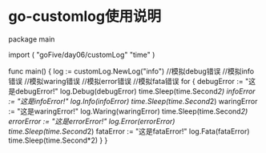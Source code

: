 # go-customlog使用说明
package main
  
  import (
  	"goFive/day06/customLog"
  	"time"
  )
  
  func main() {
  	log := customLog.NewLog("info")
  	//模拟debug错误
  	//模拟info错误
  	//模拟waring错误
  	//模拟error错误
  	//模拟fata错误
  	for {
  		debugError := "这是debugError!"
  		log.Debug(debugError)
  		time.Sleep(time.Second*2)
  		infoError := "这是infoError!"
  		log.Info(infoError)
  		time.Sleep(time.Second*2)
  		waringError := "这是waringError!"
  		log.Waring(waringError)
  		time.Sleep(time.Second*2)
  		errorError := "这是errorError!"
  		log.Error(errorError)
  		time.Sleep(time.Second*2)
  		fataError := "这是fataError!"
  		log.Fata(fataError)
  		time.Sleep(time.Second*2)
  	}
  }


